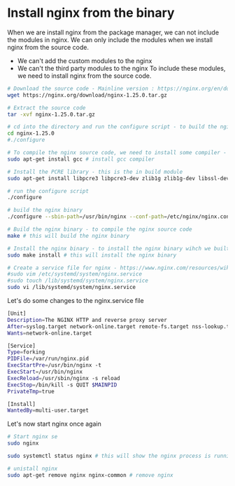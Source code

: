 

# Install nginx from the binary

When we are install nginx from the package manager, we can not include the modules in nginx. We can only include the modules when we install nginx from the source code. 
- We can't add the custom modules to the nginx 
- We can't the third party modules to the nginx 
To include these modules, we need to install nginx from the source code. 

```bash
# Download the source code - Mainline version : https://nginx.org/en/download.html 
wget https://nginx.org/download/nginx-1.25.0.tar.gz

# Extract the source code
tar -xvf nginx-1.25.0.tar.gz

# cd into the directory and run the configure script - to build the nginx binary with the modules ()
cd nginx-1.25.0
#./configure 

# To compile the nginx source code, we need to install some compiler - the gcc compiler
sudo apt-get install gcc # install gcc compiler

# Install the PCRE library - this is the in build module
sudo apt-get install libpcre3 libpcre3-dev zlib1g zlib1g-dev libssl-dev make # install the PCRE library

# run the configure script 
./configure

# build the nginx binary
./configure --sbin-path=/usr/bin/nginx --conf-path=/etc/nginx/nginx.conf --pid-path=/var/run/nginx.pid --error-log-path=/var/log/nginx/error.log --http-log-path=/var/log/nginx/access.log --with-pcre --with-http_ssl_module

# Build the nginx binary - to compile the nginx source code
make # this will build the nginx binary

# Install the nginx binary - to install the nginx binary wihch we built from the source code
sudo make install # this will install the nginx binary

# Create a service file for nginx - https://www.nginx.com/resources/wiki/start/topics/examples/systemd/ 
#sudo vim /etc/systemd/system/nginx.service
#sudo touch /lib/systemd/system/nginx.service
sudo vi /lib/systemd/system/nginx.service
```

Let's do some changes to the nginx.service file
```bash
[Unit]
Description=The NGINX HTTP and reverse proxy server
After=syslog.target network-online.target remote-fs.target nss-lookup.target
Wants=network-online.target

[Service]
Type=forking
PIDFile=/var/run/nginx.pid
ExecStartPre=/usr/bin/nginx -t
ExecStart=/usr/bin/nginx
ExecReload=/usr/sbin/nginx -s reload
ExecStop=/bin/kill -s QUIT $MAINPID
PrivateTmp=true

[Install]
WantedBy=multi-user.target
```

Let's now start nginx once again
```bash
# Start nginx se
sudo nginx

sudo systemctl status nginx # this will show the nginx process is running
```


```bash
# unistall nginx
sudo apt-get remove nginx nginx-common # remove nginx